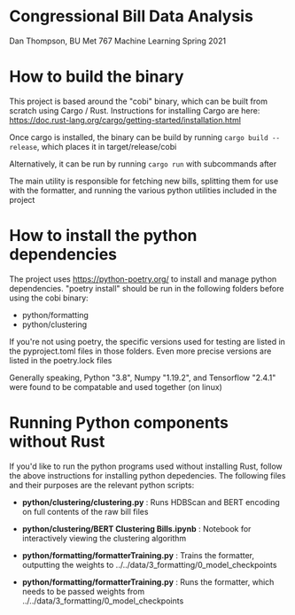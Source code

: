 # Congressional Bill Data Analysis
Dan Thompson, BU Met 767 Machine Learning Spring 2021

# How to build the binary
This project is based around the "cobi" binary, which can be built from scratch using Cargo / Rust.
Instructions for installing Cargo are here: https://doc.rust-lang.org/cargo/getting-started/installation.html

Once cargo is installed, the binary can be build by running `cargo build --release`, which places it in target/release/cobi

Alternatively, it can be run by running `cargo run` with subcommands after

The main utility is responsible for fetching new bills, splitting them for use with the formatter, and running the various python utilities included in the project

# How to install the python dependencies
The project uses https://python-poetry.org/ to install and manage python dependencies. "poetry install" should be run in the following folders before using the cobi binary:
- python/formatting
- python/clustering

If you're not using poetry, the specific versions used for testing are listed in the pyproject.toml files in those folders. Even more precise versions are listed in the poetry.lock files

Generally speaking, Python "3.8", Numpy "1.19.2", and Tensorflow "2.4.1" were found to be compatable and used together (on linux)

# Running Python components without Rust

If you'd like to run the python programs used without installing Rust, follow the above instructions for installing python depedencies. The following files and their purposes are the relevant python scripts:

- **python/clustering/clustering.py**                : Runs HDBScan and BERT encoding on full contents of the raw bill files
- **python/clustering/BERT Clustering Bills.ipynb** : Notebook for interactively viewing the clustering algorithm


- **python/formatting/formatterTraining.py**         : Trains the formatter, outputting the weights to ../../data/3_formatting/0_model_checkpoints 

- **python/formatting/formatterTraining.py**         : Runs the formatter, which needs to be passed weights from ../../data/3_formatting/0_model_checkpoints

